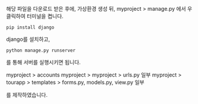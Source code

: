해당 파일을 다운로드 받은 후에, 가상환경 생성 뒤,
myproject > manage.py 에서 우클릭하여 터미널을 켭니다.
```
pip install django
```
django를 설치하고,
```
python manage.py runserver
```
를 통해 서버를 실행시키면 됩니다.

myproject > accounts 
myproject > myproject > urls.py 일부
myproject > tourapp > templates > forms.py, models.py, view.py 일부

를 제작하였습니다.
